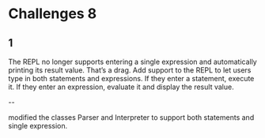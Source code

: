 # Challenges 8

## 1

The REPL no longer supports entering a single expression and automatically printing its result value. That’s a drag. Add support to the REPL to let users type in both statements and expressions. If they enter a statement, execute it. If they enter an expression, evaluate it and display the result value.

--

modified the classes Parser and Interpreter to support both statements and single expression.

